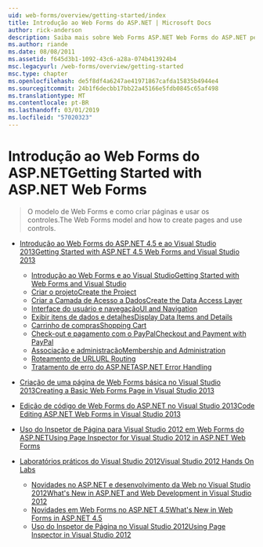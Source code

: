 ```yaml
---
uid: web-forms/overview/getting-started/index
title: Introdução ao Web Forms do ASP.NET | Microsoft Docs
author: rick-anderson
description: Saiba mais sobre Web Forms ASP.NET Web Forms do ASP.NET permite que você compilar sites dinâmicos usando um modelo familiar de arrastar e soltar, controlada por evento. Uma superfície de design e hund...
ms.author: riande
ms.date: 08/08/2011
ms.assetid: f645d3b1-1092-43c6-a28a-074b413924b4
msc.legacyurl: /web-forms/overview/getting-started
msc.type: chapter
ms.openlocfilehash: de5f8df4a6247ae41971867cafda15835b4944e4
ms.sourcegitcommit: 24b1f6decbb17bb22a45166e5fdb0845c65af498
ms.translationtype: MT
ms.contentlocale: pt-BR
ms.lasthandoff: 03/01/2019
ms.locfileid: "57020323"
---
```

<a name="getting-started-with-aspnet-web-forms"></a><span data-ttu-id="62c73-104">Introdução ao Web Forms do ASP.NET</span><span class="sxs-lookup"><span data-stu-id="62c73-104">Getting Started with ASP.NET Web Forms</span></span>
====================
> <span data-ttu-id="62c73-105">O modelo de Web Forms e como criar páginas e usar os controles.</span><span class="sxs-lookup"><span data-stu-id="62c73-105">The Web Forms model and how to create pages and use controls.</span></span>


- [<span data-ttu-id="62c73-106">Introdução ao Web Forms do ASP.NET 4.5 e ao Visual Studio 2013</span><span class="sxs-lookup"><span data-stu-id="62c73-106">Getting Started with ASP.NET 4.5 Web Forms and Visual Studio 2013</span></span>](getting-started-with-aspnet-45-web-forms/index.md)

    - [<span data-ttu-id="62c73-107">Introdução ao Web Forms e ao Visual Studio</span><span class="sxs-lookup"><span data-stu-id="62c73-107">Getting Started with Web Forms and Visual Studio</span></span>](getting-started-with-aspnet-45-web-forms/introduction-and-overview.md)
    - [<span data-ttu-id="62c73-108">Criar o projeto</span><span class="sxs-lookup"><span data-stu-id="62c73-108">Create the Project</span></span>](getting-started-with-aspnet-45-web-forms/create-the-project.md)
    - [<span data-ttu-id="62c73-109">Criar a Camada de Acesso a Dados</span><span class="sxs-lookup"><span data-stu-id="62c73-109">Create the Data Access Layer</span></span>](getting-started-with-aspnet-45-web-forms/create_the_data_access_layer.md)
    - [<span data-ttu-id="62c73-110">Interface do usuário e navegação</span><span class="sxs-lookup"><span data-stu-id="62c73-110">UI and Navigation</span></span>](getting-started-with-aspnet-45-web-forms/ui_and_navigation.md)
    - [<span data-ttu-id="62c73-111">Exibir itens de dados e detalhes</span><span class="sxs-lookup"><span data-stu-id="62c73-111">Display Data Items and Details</span></span>](getting-started-with-aspnet-45-web-forms/display_data_items_and_details.md)
    - [<span data-ttu-id="62c73-112">Carrinho de compras</span><span class="sxs-lookup"><span data-stu-id="62c73-112">Shopping Cart</span></span>](getting-started-with-aspnet-45-web-forms/shopping-cart.md)
    - [<span data-ttu-id="62c73-113">Check-out e pagamento com o PayPal</span><span class="sxs-lookup"><span data-stu-id="62c73-113">Checkout and Payment with PayPal</span></span>](getting-started-with-aspnet-45-web-forms/checkout-and-payment-with-paypal.md)
    - [<span data-ttu-id="62c73-114">Associação e administração</span><span class="sxs-lookup"><span data-stu-id="62c73-114">Membership and Administration</span></span>](getting-started-with-aspnet-45-web-forms/membership-and-administration.md)
    - [<span data-ttu-id="62c73-115">Roteamento de URL</span><span class="sxs-lookup"><span data-stu-id="62c73-115">URL Routing</span></span>](getting-started-with-aspnet-45-web-forms/url-routing.md)
    - [<span data-ttu-id="62c73-116">Tratamento de erro do ASP.NET</span><span class="sxs-lookup"><span data-stu-id="62c73-116">ASP.NET Error Handling</span></span>](getting-started-with-aspnet-45-web-forms/aspnet-error-handling.md)
- [<span data-ttu-id="62c73-117">Criação de uma página de Web Forms básica no Visual Studio 2013</span><span class="sxs-lookup"><span data-stu-id="62c73-117">Creating a Basic Web Forms Page in Visual Studio 2013</span></span>](creating-a-basic-web-forms-page.md)
- [<span data-ttu-id="62c73-118">Edição de código de Web Forms do ASP.NET no Visual Studio 2013</span><span class="sxs-lookup"><span data-stu-id="62c73-118">Code Editing ASP.NET Web Forms in Visual Studio 2013</span></span>](code-editing-in-web-forms-pages.md)
- [<span data-ttu-id="62c73-119">Uso do Inspetor de Página para Visual Studio 2012 em Web Forms do ASP.NET</span><span class="sxs-lookup"><span data-stu-id="62c73-119">Using Page Inspector for Visual Studio 2012 in ASP.NET Web Forms</span></span>](using-page-inspector-in-a-visual-studio-11-beta-web-forms-project.md)
- [<span data-ttu-id="62c73-120">Laboratórios práticos do Visual Studio 2012</span><span class="sxs-lookup"><span data-stu-id="62c73-120">Visual Studio 2012 Hands On Labs</span></span>](hands-on-labs/index.md)

    - [<span data-ttu-id="62c73-121">Novidades no ASP.NET e desenvolvimento da Web no Visual Studio 2012</span><span class="sxs-lookup"><span data-stu-id="62c73-121">What's New in ASP.NET and Web Development in Visual Studio 2012</span></span>](hands-on-labs/whats-new-in-aspnet-and-web-development-in-visual-studio-2012.md)
    - [<span data-ttu-id="62c73-122">Novidades em Web Forms no ASP.NET 4.5</span><span class="sxs-lookup"><span data-stu-id="62c73-122">What's New in Web Forms in ASP.NET 4.5</span></span>](hands-on-labs/whats-new-in-web-forms-in-aspnet-45.md)
    - [<span data-ttu-id="62c73-123">Uso do Inspetor de Página no Visual Studio 2012</span><span class="sxs-lookup"><span data-stu-id="62c73-123">Using Page Inspector in Visual Studio 2012</span></span>](hands-on-labs/using-page-inspector-in-visual-studio-2012.md)
